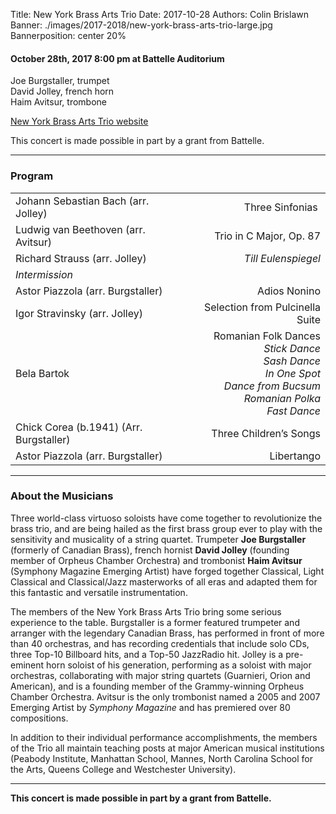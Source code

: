 Title: New York Brass Arts Trio
Date: 2017-10-28
Authors: Colin Brislawn
Banner: ./images/2017-2018/new-york-brass-arts-trio-large.jpg
Bannerposition: center 20%

#### October 28th, 2017 8:00 pm at Battelle Auditorium

Joe Burgstaller, trumpet <br>
David Jolley, french horn <br>
Haim Avitsur, trombone  

[New York Brass Arts Trio website](http://www.dispeker.com/artist.php?id=nybrassarts)

This concert is made possible in part by a grant from Battelle.

---

### Program

|                          |                                  |
|--------------------------|---------------------------------:|
| Johann Sebastian Bach (arr. Jolley) | Three Sinfonias |
| Ludwig van Beethoven (arr. Avitsur) | Trio in C Major, Op. 87 |
| Richard Strauss (arr. Jolley)       | *Till Eulenspiegel* |
| *Intermission* |       |
| Astor Piazzola (arr. Burgstaller)   | Adios Nonino |
| Igor Stravinsky (arr. Jolley)       | Selection from Pulcinella Suite |
| Bela Bartok                         | Romanian Folk Dances <br> *Stick Dance* <br> *Sash Dance* <br> *In One Spot* <br> *Dance from Bucsum* <br> *Romanian Polka* <br> *Fast Dance* |
| Chick Corea (b.1941) (Arr. Burgstaller) | Three Children’s Songs |
| Astor Piazzola (arr. Burgstaller)       | Libertango |

---

### About the Musicians

Three world-class virtuoso soloists have come together to revolutionize the brass trio, and are being hailed as the first brass group ever to play with the sensitivity and musicality of a string quartet. Trumpeter **Joe Burgstaller** (formerly of Canadian Brass), french hornist **David Jolley** (founding member of Orpheus Chamber Orchestra) and trombonist **Haim Avitsur** (Symphony Magazine Emerging Artist) have forged together Classical, Light Classical and Classical/Jazz masterworks of all eras and adapted them for this fantastic and versatile instrumentation.

The members of the New York Brass Arts Trio bring some serious experience to the table. Burgstaller is a former featured trumpeter and arranger with the legendary Canadian Brass, has performed in front of more than 40 orchestras, and has recording credentials that include solo CDs, three Top-10 Billboard hits, and a Top-50 JazzRadio hit. Jolley is a pre-eminent horn soloist of his generation, performing as a soloist with major orchestras, collaborating with major string quartets (Guarnieri, Orion and American), and is a founding member of the Grammy-winning Orpheus Chamber Orchestra. Avitsur is the only trombonist named a 2005 and 2007 Emerging Artist by *Symphony Magazine* and has premiered over 80 compositions.

In addition to their individual performance accomplishments, the members of the Trio all maintain teaching posts at major American musical institutions (Peabody Institute, Manhattan School, Mannes, North Carolina School for the Arts, Queens College and Westchester University).

---

**This concert is made possible in part by a grant from Battelle.**
